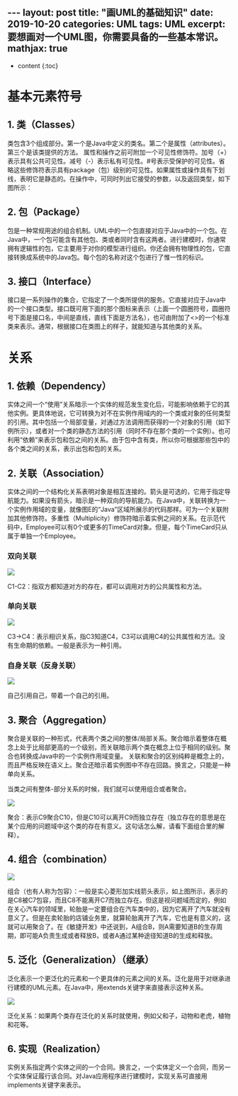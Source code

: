 ﻿﻿---
layout: post
title: "画UML的基础知识"
date: 2019-10-20
categories: UML
tags: UML
excerpt: 要想画对一个UML图，你需要具备的一些基本常识。
mathjax: true
---

* content
{:toc}
# 基本元素符号

## 1. 类（Classes）
类包含3个组成部分。第一个是Java中定义的类名。第二个是属性（attributes）。第三个是该类提供的方法。
属性和操作之前可附加一个可见性修饰符。加号（+）表示具有公共可见性。减号（-）表示私有可见性。#号表示受保护的可见性。省略这些修饰符表示具有package（包）级别的可见性。如果属性或操作具有下划线，表明它是静态的。在操作中，可同时列出它接受的参数，以及返回类型，如下图所示：


 
## 2. 包（Package）
包是一种常规用途的组合机制。UML中的一个包直接对应于Java中的一个包。在Java中，一个包可能含有其他包、类或者同时含有这两者。进行建模时，你通常拥有逻辑性的包，它主要用于对你的模型进行组织。你还会拥有物理性的包，它直接转换成系统中的Java包。每个包的名称对这个包进行了惟一性的标识。


## 3. 接口（Interface）
接口是一系列操作的集合，它指定了一个类所提供的服务。它直接对应于Java中的一个接口类型。接口既可用下面的那个图标来表示（上面一个圆圈符号，圆圈符号下面是接口名，中间是直线，直线下面是方法名），也可由附加了<<interface>>的一个标准类来表示。通常，根据接口在类图上的样子，就能知道与其他类的关系。

# 关系

## 1. 依赖（Dependency）
实体之间一个“使用”关系暗示一个实体的规范发生变化后，可能影响依赖于它的其他实例。更具体地说，它可转换为对不在实例作用域内的一个类或对象的任何类型的引用。其中包括一个局部变量，对通过方法调用而获得的一个对象的引用（如下例所示），或者对一个类的静态方法的引用（同时不存在那个类的一个实例）。也可利用“依赖”来表示包和包之间的关系。由于包中含有类，所以你可根据那些包中的各个类之间的关系，表示出包和包的关系。


## 2. 关联（Association）
实体之间的一个结构化关系表明对象是相互连接的。箭头是可选的，它用于指定导航能力。如果没有箭头，暗示是一种双向的导航能力。在Java中，关联转换为一个实例作用域的变量，就像图E的“Java”区域所展示的代码那样。可为一个关联附加其他修饰符。多重性（Multiplicity）修饰符暗示着实例之间的关系。在示范代码中，Employee可以有0个或更多的TimeCard对象。但是，每个TimeCard只从属于单独一个Employee。

### 双向关联
![](https://longshilin.com/images/20191020121545.png)

C1-C2：指双方都知道对方的存在，都可以调用对方的公共属性和方法。

### 单向关联
![](https://longshilin.com/images/20191020121715.png)

C3->C4：表示相识关系，指C3知道C4，C3可以调用C4的公共属性和方法。没有生命期的依赖。一般是表示为一种引用。

### 自身关联（反身关联）
![](https://longshilin.com/images/20191020121739.png)

自己引用自己，带着一个自己的引用。
 
## 3. 聚合（Aggregation）
聚合是关联的一种形式，代表两个类之间的整体/局部关系。聚合暗示着整体在概念上处于比局部更高的一个级别，而关联暗示两个类在概念上位于相同的级别。聚合也转换成Java中的一个实例作用域变量。
关联和聚合的区别纯粹是概念上的，而且严格反映在语义上。聚合还暗示着实例图中不存在回路。换言之，只能是一种单向关系。

当类之间有整体-部分关系的时候，我们就可以使用组合或者聚合。

![](https://longshilin.com/images/20191020121800.png)

聚合：表示C9聚合C10，但是C10可以离开C9而独立存在（独立存在的意思是在某个应用的问题域中这个类的存在有意义。这句话怎么解，请看下面组合里的解释）。

## 4. 组合（combination）

![](https://longshilin.com/images/20191020121953.png)

组合（也有人称为包容）：一般是实心菱形加实线箭头表示，如上图所示，表示的是C8被C7包容，而且C8不能离开C7而独立存在。但这是视问题域而定的，例如在关心汽车的领域里，轮胎是一定要组合在汽车类中的，因为它离开了汽车就没有意义了。但是在卖轮胎的店铺业务里，就算轮胎离开了汽车，它也是有意义的，这就可以用聚合了。在《敏捷开发》中还说到，A组合B，则A需要知道B的生存周期，即可能A负责生成或者释放B，或者A通过某种途径知道B的生成和释放。



## 5. 泛化（Generalization）（继承）
泛化表示一个更泛化的元素和一个更具体的元素之间的关系。泛化是用于对继承进行建模的UML元素。在Java中，用extends关键字来直接表示这种关系。

![](https://longshilin.com/images/20191020122505.png)

泛化关系：如果两个类存在泛化的关系时就使用，例如父和子，动物和老虎，植物和花等。

 
## 6. 实现（Realization）
实例关系指定两个实体之间的一个合同。换言之，一个实体定义一个合同，而另一个实体保证履行该合同。对Java应用程序进行建模时，实现关系可直接用implements关键字来表示。